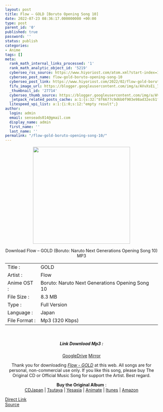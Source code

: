```yaml
---
layout: post
title: Flow – GOLD [Boruto Opening Song 10]
date: 2022-07-23 08:36:17.000000000 +00:00
type: post
parent_id: '0'
published: true
password: ''
status: publish
categories:
- Anime
tags: []
meta:
  rank_math_internal_links_processed: '1'
  rank_math_analytic_object_id: '5219'
  cyberseo_rss_source: https://www.hiyoriost.com/atom.xml?start-index=1
  cyberseo_post_name: flow-gold-boruto-opening-song-10
  cyberseo_post_link: https://www.hiyoriost.com/2022/02/flow-gold-boruto-opening-song-10.html
  fifu_image_url: https://blogger.googleusercontent.com/img/a/AVvXsEi_7Dx1PaikSqfaOEcOM1cK4holuXQuE65IeQnDr9qrKfobg8EU8BVFfEzejr20Q027nZTZofMzB4zQoEmHW8Ft-PHtLYhLfdCmqQukXrEEpPMZ2POoicNTukIu_Y55BjnzGbGTYRPaKc-lIdMg0kiDq_3rUN25be1rksntUPV0oH9T_gtNIZkGKSIk
  _thumbnail_id: '27714'
  cyberseo_thumb_source: https://blogger.googleusercontent.com/img/a/AVvXsEi_7Dx1PaikSqfaOEcOM1cK4holuXQuE65IeQnDr9qrKfobg8EU8BVFfEzejr20Q027nZTZofMzB4zQoEmHW8Ft-PHtLYhLfdCmqQukXrEEpPMZ2POoicNTukIu_Y55BjnzGbGTYRPaKc-lIdMg0kiDq_3rUN25be1rksntUPV0oH9T_gtNIZkGKSIk
  _jetpack_related_posts_cache: a:1:{s:32:"8f6677c9d6b0f903e98ad32ec61f8deb";a:2:{s:7:"expires";i:1658666072;s:7:"payload";a:3:{i:0;a:1:{s:2:"id";i:27905;}i:1;a:1:{s:2:"id";i:27715;}i:2;a:1:{s:2:"id";i:27947;}}}}
  litespeed_vpi_list: a:1:{i:0;s:12:"empty result";}
author:
  login: admin
  email: senseads014@gmail.com
  display_name: admin
  first_name: ''
  last_name: ''
permalink: "/flow-gold-boruto-opening-song-10/"
---
```

<div class="separator" style="clear: both; text-align: center;"><img src="{{ site.baseurl }}/assets/2022/07/AVvXsEi_7Dx1PaikSqfaOEcOM1cK4holuXQuE65IeQnDr9qrKfobg8EU8BVFfEzejr20Q027nZTZofMzB4zQoEmHW8Ft-PHtLYhLfdCmqQukXrEEpPMZ2POoicNTukIu_Y55BjnzGbGTYRPaKc-lIdMg0kiDq_3rUN25be1rksntUPV0oH9T_gtNIZkGKSIk" border="0" data-original-height="600" data-original-width="600" height="320" width="320" /></div>
<p> 
<p class="blogposting" align="center">Download Flow – GOLD (Boruto: Naruto Next Generations Opening Song 10) MP3 </p>
<div class="info2" id="Info">
<table>
<tbody>
<tr>
<td class="tablex">Title :</td>
<td>GOLD</td>
</tr>
<tr>
<td class="tablex">Artist :</td>
<td>Flow</td>
</tr>
<tr>
<td class="tablex">Anime OST :</td>
<td>Boruto: Naruto Next Generations Opening Song 10</td>
</tr>
<tr>
<td class="tablex">File Size :</td>
<td>8.3 MB</td>
</tr>
<tr>
<td class="tablex">Type :</td>
<td>Full Version</td>
</tr>
<tr>
<td class="tablex">Language :</td>
<td>Japan</td>
</tr>
<tr>
<td class="tablex">File Format :</td>
<td>Mp3 (320 Kbps)</td>
</tr>
</tbody>
</table>
</div>
<p> <center><br />
<h5 class="linkdownload">Link Download Mp3 :</h5>
<div class="dbox-list"><a href="https://drive.google.com/file/d/1BJ5Wwfn1Kmq9nMKsID-uZZnIcd-hz1DJ/view?usp=drivesdk" rel="nofollow">GoogleDrive</a> <a href="https://www.mirrored.to/files/0SHXXI6I/Flow-GOLD.mp3_links" rel="nofollow">Mirror</a> </div>
<p />
<div class="buycd">Thank you for downloading <u><i>Flow - GOLD</i></u> at this web. All songs are for personal, non-commercial use only. If you like this song, please buy The Original CD or Official Music Song for support the Artist. Best regard.</div>
<p />
<div class="supotartis"><span class="syclons0"><b>Buy the Original Album</b> : <br /><a href="https://www.cdjapan.co.jp/" target="_blank" rel="noopener">CDJapan</a> | <a href="https://shop.tsutaya.co.jp/" target="_blank" rel="noopener">Tsutaya</a> | <a href="https://www.yesasia.com/" target="_blank" rel="noopener">Yesasia</a> | <a href="https://www.animate-onlineshop.jp/" target="_blank" rel="noopener">Animate</a> | <a href="https://www.apple.com/jp/itunes" target="_blank" rel="noopener">Itunes</a> | <a href="https://amazon.co.jp/" target="_blank" rel="noopener">Amazon</a></span></div>
<p></center>
<link rel="stylesheet" href="https://cdnjs.cloudflare.com/ajax/libs/font-awesome/4.7.0/css/font-awesome.min.css" />
<div class="divbtn"> <a href="https://handymansurrender.com/fihup8buzv?key=94550f7ce39444073321dde3b8782f97" class="btn"><i class="fa fa-download"></i> Direct Link</a> <br /><a href="https://www.hiyoriost.com/2022/02/flow-gold-boruto-opening-song-10.html">Source</a> </div>
